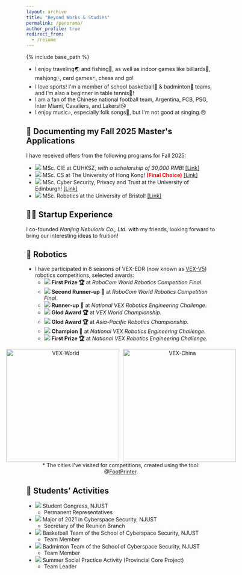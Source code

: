 ```yaml
---
layout: archive
title: "Beyond Works & Studies"
permalink: /panorama/
author_profile: true
redirect_from:
  - /resume
---
```


{% include base_path %}

* I enjoy traveling🌏 and fishing🎣, as well as indoor games like billiards🎱, mahjong🀄, card games🃏, chess and go!
* I love sports! I'm a member of school basketball🏀 & badminton🏸 teams, and I’m also a beginner in table tennis🏓!
* I am a fan of the Chinese national football team, Argentina, FCB, PSG, Inter Miami, Cavaliers, and Lakers!😘
* I enjoy music🎶, especially folk songs🎸, but I'm not good at singing.😢

📝 Documenting my Fall 2025 Master's Applications
---
I have received offers from the following programs for Fall 2025:
* ![](https://img.shields.io/badge/Jan.%202025-FF00FF) MSc. CIE at CUHKSZ, *with a scholarship of 30,000 RMB*! <a href="https://sse.cuhk.edu.cn/en/page/1727" target="_blank">[Link]</a>
* ![](https://img.shields.io/badge/Dec.%202024-FF00FF) MSc. CS at The University of Hong Kong! **<span style="color: red;">(Final Choice)</span>** <a href="https://www.msc-cs.hku.hk/" target="_blank">[Link]</a>
* ![](https://img.shields.io/badge/Oct.%202024-FF00FF) MSc. Cyber Security, Privacy and Trust at the University of Edinburgh! <a href="https://postgraduate.degrees.ed.ac.uk/index.php?r=site/view&edition=2025&id=971" target="_blank">[Link]</a>
* ![](https://img.shields.io/badge/Dec.%202024-FF00FF) MSc. Robotics at the University of Bristol! <a href="https://www.bristol.ac.uk/study/postgraduate/taught/msc-robotics/" target="_blank">[Link]</a>

👨‍💻 Startup Experience
---
I co-founded *Nanjing Nebulorix Co., Ltd.* with my friends, looking forward to bring our interesting ideas to fruition!

🤖 Robotics
---
* I have participated in 8 seasons of VEX-EDR (now known as [VEX-V5](https://www.vexrobotics.com/v5)) robotics competitions, selected awards:
  * ![](https://img.shields.io/badge/2018-Beijing,%20China-blue) **First Prize 🏆** at *RoboCom World Robotics Competition Final*.
  * ![](https://img.shields.io/badge/2018-Beijing,%20China-blue) **Second Runner-up 🥉** at *RoboCom World Robotics Competition Final*.
  * ![](https://img.shields.io/badge/2016-Xi'an,%20China-blue) **Runner-up 🥈** at *National VEX Robotics Engineering Challenge*.
  * ![](https://img.shields.io/badge/2016-Louisville,%20USA-blue) **Glod Award 🏆** at *VEX World Championship*.
  * ![](https://img.shields.io/badge/2015-Melbourne,%20Australia-blue) **Glod Award 🏆** at *Asia-Pacific Robotics Championship*.
  * ![](https://img.shields.io/badge/2015-Weihai,%20China-blue) **Champion 🥇** at *National VEX Robotics Engineering Challenge*.
  * ![](https://img.shields.io/badge/2015-Weihai,%20China-blue) **First Prize 🏆** at *National VEX Robotics Engineering Challenge*.
<figure style="text-align: center;">
  <div style="display: flex; justify-content: center; align-items: center;">
    <img src="https://ALIENHHY.github.io/_pages/VEX-World.png" alt="VEX-World" style="height: 300px; width: auto; margin-right: 10px;">
    <img src="https://ALIENHHY.github.io/_pages/VEX-China.png" alt="VEX-China" style="height: 300px; width: auto;">
  </div>
  <figcaption style="text-align: center;">
    * The cities I've visited for competitions, created using the tool: @<a href="https://github.com/ALIENHHY/MAP-DIY" target="_blank">FootPrinter</a>.
  </figcaption>
</figure>

🌠 Students’ Activities
---
* ![](https://img.shields.io/badge/2024--Current-A020F0) Student Congress, NJUST
  * Permanent Representatives
* ![](https://img.shields.io/badge/2021--Current-A020F0) Major of 2021 in Cyberspace Security, NJUST
  * Secretary of the Reunion Branch
* ![](https://img.shields.io/badge/2021--Current-A020F0) Basketball Team of the School of Cyberspace Security, NJUST
  * Team Member
* ![](https://img.shields.io/badge/2021--Current-A020F0) Badminton Team of the School of Cyberspace Security, NJUST
  * Team Member
* ![](https://img.shields.io/badge/2022%20&%202023-A020F0) Summer Social Practice Activity (Provincial Core Project)
  * Team Leader
